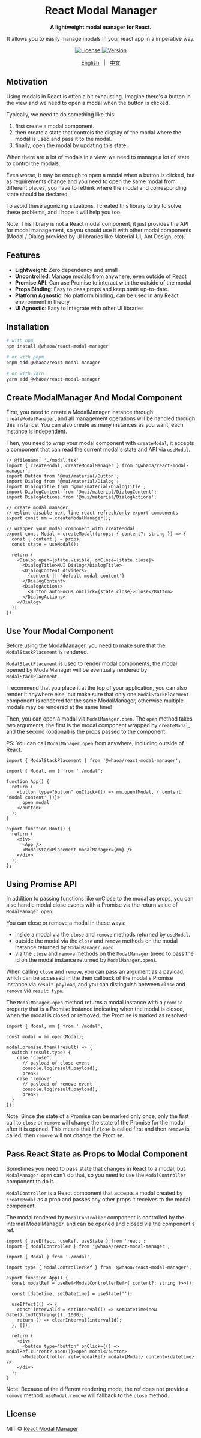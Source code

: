<h1 align="center">React Modal Manager</h1>

<p align="center">
  <strong>A lightweight modal manager for React.</strong>
</p>

<p align="center">
  It allows you to easily manage modals in your react app in a imperative way.
</p>

<p align="center">
  <a href="https://github.com/whaoa/react-modal-manager/blob/main/LICENSE">
    <img alt="License" src="https://img.shields.io/github/license/whaoa/react-modal-manager?style=flat&label=license">
  </a>
  <a href="https://github.com/whaoa/react-modal-manager/releases">
    <img alt="Version" src="https://img.shields.io/github/package-json/v/whaoa/react-modal-manager/main?style=flat&label=version">
  </a>
</p>

<p align="center">
  <a href="./README.md">English</a> &nbsp;&nbsp;|&nbsp;&nbsp; <a href="./README.zh.md">中文</a>
</div>

## Motivation

Using modals in React is often a bit exhausting.
Imagine there's a button in the view and we need to open a modal when the button is clicked.

Typically, we need to do something like this:

1. first create a modal component.
2. then create a state that controls the display of the modal where the modal is used and pass it to the modal.
3. finally, open the modal by updating this state.

When there are a lot of modals in a view, we need to manage a lot of state to control the modals.

Even worse, it may be enough to open a modal when a button is clicked,
but as requirements change and you need to open the same modal from different places,
you have to rethink where the modal and corresponding state should be declared.

To avoid these agonizing situations, I created this library to try to solve these problems,
and I hope it will help you too.

Note: This library is not a React modal component, it just provides the API for modal management,
so you should use it with other modal components (Modal / Dialog provided by UI libraries like Material UI, Ant Design, etc).

## Features

- **Lightweight**: Zero dependency and small
- **Uncontrolled**: Manage modals from anywhere, even outside of React
- **Promise API**: Can use Promise to interact with the outside of the modal
- **Props Binding**: Easy to pass props and keep state up-to-date.
- **Platform Agnostic**: No platform binding, can be used in any React environment in theory
- **UI Agnostic**: Easy to integrate with other UI libraries

## Installation

```sh
# with npm
npm install @whaoa/react-modal-manager

# or with pnpm
pnpm add @whaoa/react-modal-manager

# or with yarn
yarn add @whaoa/react-modal-manager
```

## Create ModalManager And Modal Component

First, you need to create a ModalManager instance through `createModalManager`,
and all management operations will be handled through this instance.
You can also create as many instances as you want, each instance is independent.

Then, you need to wrap your modal component with `createModal`,
it accepts a component that can read the current modal's state and API via `useModal`.

```tsx
// @filename: './modal.tsx'
import { createModal, createModalManager } from '@whaoa/react-modal-manager';
import Button from '@mui/material/Button';
import Dialog from '@mui/material/Dialog';
import DialogTitle from '@mui/material/DialogTitle';
import DialogContent from '@mui/material/DialogContent';
import DialogActions from '@mui/material/DialogActions';

// create modal manager
// eslint-disable-next-line react-refresh/only-export-components
export const mm = createModalManager();

// wrapper your modal component with createModal
export const Modal = createModal((props: { content?: string }) => {
  const { content } = props;
  const state = useModal();

  return (
    <Dialog open={state.visible} onClose={state.close}>
      <DialogTitle>MUI Dialog</DialogTitle>
      <DialogContent dividers>
        {content || 'default modal content'}
      </DialogContent>
      <DialogActions>
        <Button autoFocus onClick={state.close}>Close</Button>
      </DialogActions>
    </Dialog>
  );
});
```

## Use Your Modal Component

Before using the ModalManager, you need to make sure that the `ModalStackPlacement` is rendered.

`ModalStackPlacement` is used to render modal components,
the modal opened by ModalManager will be eventually rendered by `ModalStackPlacement`.

I recommend that you place it at the top of your application, you can also render it anywhere else,
but make sure that only one `ModalStackPlacement` component is rendered for the same ModalManager,
otherwise multiple modals may be rendered at the same time!

Then, you can open a modal via `ModalManager.open`. The `open` method takes two arguments,
the first is the modal component wrapped by `createModal`,
and the second (optional) is the props passed to the component.

PS: You can call `ModalManager.open` from anywhere, including outside of React.

```tsx
import { ModalStackPlacement } from '@whaoa/react-modal-manager';

import { Modal, mm } from './modal';

function App() {
  return (
    <button type="button" onClick={() => mm.open(Modal, { content: 'modal content' })}>
      open modal
    </button>
  );
}

export function Root() {
  return (
    <div>
      <App />
      <ModalStackPlacement modalManager={mm} />
    </div>
  );
};
```

## Using Promise API

In addition to passing functions like onClose to the modal as props,
you can also handle modal close events with a Promise via the return value of `ModalManager.open`.

You can close or remove a modal in these ways:

- inside a modal via the `close` and `remove` methods returned by `useModal`.
- outside the modal via the `close` and `remove` methods on the modal instance returned by `ModalManager.open`.
- via the `close` and `remove` methods on the `ModalManager` (need to pass the id on the modal instance returned by `ModalManager.open`).

When calling `close` and `remove`, you can pass an argument as a payload,
which can be accessed in the then callback of the modal's Promise instance via `result.payload`,
and you can distinguish between `close` and `remove` via `result.type`.

The `ModalManager.open` method returns a modal instance
with a `promise` property that is a Promise instance indicating when the modal is closed,
when the modal is closed or removed, the Promise is marked as resolved.

```tsx
import { Modal, mm } from './modal';

const modal = mm.open(Modal);

modal.promise.then((result) => {
  switch (result.type) {
    case 'close':
      // payload of close event
      console.log(result.payload);
      break;
    case 'remove':
      // payload of remove event
      console.log(result.payload);
      break;
  }
});
```

Note: Since the state of a Promise can be marked only once,
only the first call to `close` or `remove` will change the state of the Promise for the modal after it is opened.
This means that if `close` is called first and then `remove` is called,
then `remove` will not change the Promise.

## Pass React State as Props to Modal Component

Sometimes you need to pass state that changes in React to a modal,
but `ModalManager.open` can't do that, so you need to use the `ModalController` component to do it.

`ModalController` is a React component that accepts a modal created by `createModal` as a prop
and passes any other props it receives to the modal component.

The modal rendered by `ModalController` component is controlled by the internal ModalManager,
and can be opened and closed via the component's ref.

```tsx
import { useEffect, useRef, useState } from 'react';
import { ModalController } from '@whaoa/react-modal-manager';

import { Modal } from './modal';

import type { ModalControllerRef } from '@whaoa/react-modal-manager';

export function App() {
  const modalRef = useRef<ModalControllerRef<{ content?: string }>>();

  const [datetime, setDatetime] = useState('');

  useEffect(() => {
    const intervalId = setInterval(() => setDatetime(new Date().toUTCString()), 1000);
    return () => clearInterval(intervalId);
  }, []);

  return (
    <div>
      <button type="button" onClick={() => modalRef.current?.open()}>open modal</button>
      <ModalController ref={modalRef} modal={Modal} content={datetime} />
    </div>
  );
}
```

Note: Because of the different rendering mode, the ref does not provide a `remove` method.
`useModal.remove` will fallback to the `close` method.

## License

MIT © [React Modal Manager](https://github.com/whaoa/react-modal-manager)

